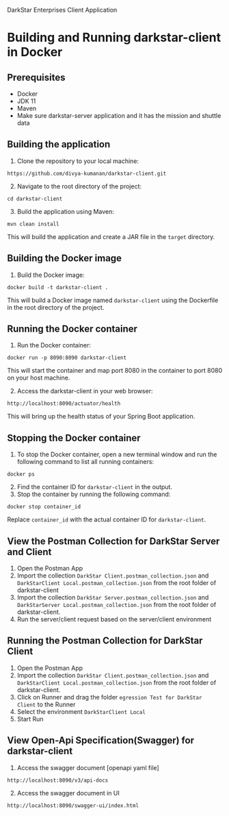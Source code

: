 DarkStar Enterprises Client Application
# Building and Running darkstar-client in Docker
## Prerequisites
* Docker
* JDK 11
* Maven
* Make sure darkstar-server application and it has the mission and shuttle data
## Building the application
1. Clone the repository to your local machine:
```
https://github.com/divya-kumanan/darkstar-client.git
```
2. Navigate to the root directory of the project:
```
cd darkstar-client
```
3. Build the application using Maven:
```
mvn clean install
```
This will build the application and create a JAR file in the `target` directory.

## Building the Docker image
1. Build the Docker image:
```
docker build -t darkstar-client .
```
This will build a Docker image named `darkstar-client` using the Dockerfile in the root directory of the project.

## Running the Docker container
1. Run the Docker container:
```
docker run -p 8090:8090 darkstar-client
```
This will start the container and map port 8080 in the container to port 8080 on your host machine.

2. Access the darkstar-client in your web browser:
```
http://localhost:8090/actuator/health
```
This will bring up the health status of your Spring Boot application.

## Stopping the Docker container
1. To stop the Docker container, open a new terminal window and run the following command to list all running containers:
```
docker ps
```
2. Find the container ID for `darkstar-client` in the output.
3. Stop the container by running the following command:
```
docker stop container_id
```
Replace `container_id` with the actual container ID for `darkstar-client`.

## View the Postman Collection for DarkStar Server and Client
1. Open the Postman App
2. Import the collection `DarkStar Client.postman_collection.json` and `DarkStarClient Local.postman_collection.json`  from the root folder of darkstar-client
3. Import the collection `DarkStar Server.postman_collection.json` and `DarkStarServer Local.postman_collection.json`  from the root folder of darkstar-client.
4. Run the server/client request based on the server/client environment

## Running the Postman Collection for DarkStar Client
1. Open the Postman App
2. Import the collection `DarkStar Client.postman_collection.json` and `DarkStarClient Local.postman_collection.json`  from the root folder of darkstar-client.
3. Click on Runner and drag the folder `egression Test for DarkStar Client` to the Runner
4. Select the environment `DarkStarClient Local`
5. Start Run

## View Open-Api Specification(Swagger) for darkstar-client
1. Access the swagger document [openapi yaml file]
```
http://localhost:8090/v3/api-docs
```
2. Access the swagger document in UI
```
http://localhost:8090/swagger-ui/index.html
```